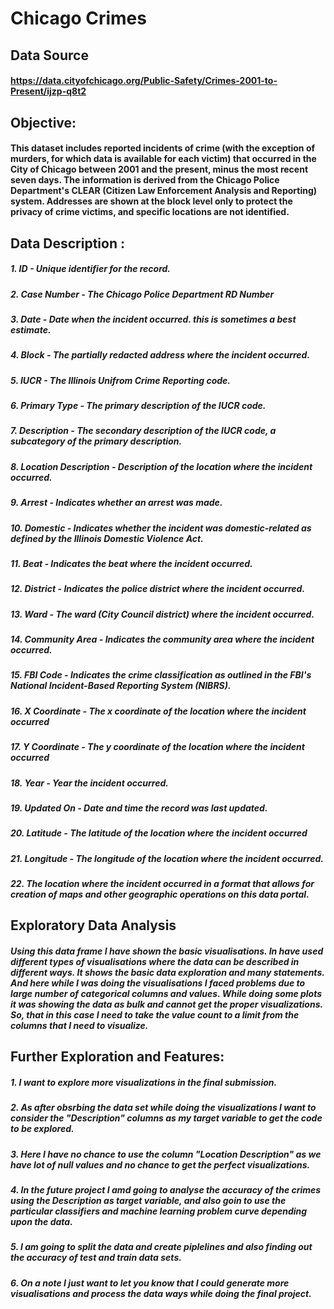 # Chicago Crimes
## Data Source
#### https://data.cityofchicago.org/Public-Safety/Crimes-2001-to-Present/ijzp-q8t2
## Objective:
#### This dataset includes reported incidents of crime (with the exception of murders, for which data is available for each victim) that occurred in the City of Chicago between 2001 and the present, minus the most recent seven days. The information is derived from the Chicago Police Department's CLEAR (Citizen Law Enforcement Analysis and Reporting) system. Addresses are shown at the block level only to protect the privacy of crime victims, and specific locations are not identified.
## Data Description :
##### 1. ID -  Unique identifier for the record. 
##### 2. Case Number - The Chicago Police Department RD Number
##### 3. Date - Date when the incident occurred. this is sometimes a best estimate.
##### 4. Block - The partially redacted address where the incident occurred.
##### 5. IUCR - The Illinois Unifrom Crime Reporting code.
##### 6. Primary Type - The primary description of the IUCR code.
##### 7. Description - The secondary description of the IUCR code, a subcategory of the primary description.
##### 8. Location Description - Description of the location where the incident occurred.
##### 9. Arrest - Indicates whether an arrest was made.
##### 10. Domestic - Indicates whether the incident was domestic-related as defined by the Illinois Domestic Violence Act.
##### 11. Beat - Indicates the beat where the incident occurred.
##### 12. District - Indicates the police district where the incident occurred.
##### 13. Ward - The ward (City Council district) where the incident occurred.
##### 14. Community Area - Indicates the community area where the incident occurred.
##### 15. FBI Code - Indicates the crime classification as outlined in the FBI's National Incident-Based Reporting System (NIBRS).
##### 16. X Coordinate - The x coordinate of the location where the incident occurred
##### 17. Y Coordinate - The y coordinate of the location where the incident occurred
##### 18. Year - Year the incident occurred.
##### 19. Updated On - Date and time the record was last updated.
##### 20. Latitude - The latitude of the location where the incident occurred
##### 21. Longitude - The longitude of the location where the incident occurred. 
##### 22. The location where the incident occurred in a format that allows for creation of maps and other geographic operations on this data portal. 
## Exploratory Data Analysis
##### Using this data frame I have shown the basic visualisations. In have used different types of visualisations where the data can be described in different ways. It shows the basic data exploration and many statements. And here while I was doing the visualisations I faced problems due to large number of categorical columns and values. While doing some plots it was showing the data as bulk and cannot get the proper visualizations. So, that in this case I need to take the value count to a limit from the columns that I need to visualize.
## Further Exploration and Features:
##### 1. I want to explore more visualizations in the final submission.
##### 2. As after obsrbing the data set while doing the visualizations I want to consider the "Description" columns as my target variable to get the code to be explored. 
##### 3. Here I have no chance to use the column "Location Description" as we have lot of null values and no chance to get the perfect visualizations.
##### 4. In the future project I amd going to analyse the accuracy of the crimes using the Description as target variable, and also goin to use the particular classifiers and machine learning problem curve depending upon the data. 
##### 5. I am going to split the data and create piplelines and also finding out the accuracy of test and train data sets.
##### 6. On a note I just want to let you know that I could generate more visualisations and process the data ways while doing the final project.
